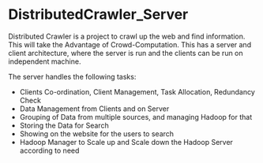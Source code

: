 DistributedCrawler_Server
=========================

Distributed Crawler is a project to crawl up the web and find information. This will take the Advantage of Crowd-Computation. This has a server and client architecture, where the server is run and the clients can be run on independent machine.

The server handles the following tasks:
- Clients Co-ordination, Client Management, Task Allocation, Redundancy Check
- Data Management from Clients and on Server
- Grouping of Data from multiple sources, and managing Hadoop for that
- Storing the Data for Search
- Showing on the website for the users to search
- Hadoop Manager to Scale up and Scale down the Hadoop Server according to need
